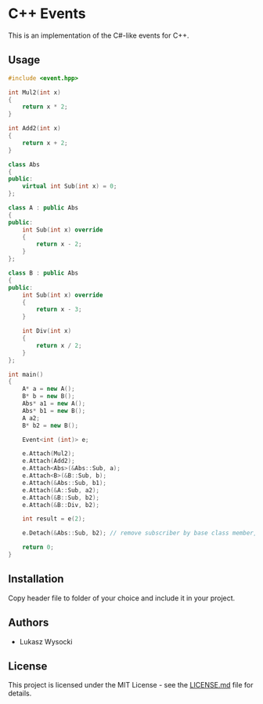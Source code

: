 # C++ Events

This is an implementation of the C#-like events for C++.

## Usage

```C++
#include <event.hpp>

int Mul2(int x)
{
    return x * 2;
}

int Add2(int x)
{
    return x + 2;
}

class Abs
{
public:
    virtual int Sub(int x) = 0;
};

class A : public Abs
{
public:
    int Sub(int x) override
    {
        return x - 2;
    }
};

class B : public Abs
{
public:
    int Sub(int x) override
    {
        return x - 3;
    }

    int Div(int x)
    {
        return x / 2;
    }
};

int main()
{
    A* a = new A();
    B* b = new B();
    Abs* a1 = new A();
    Abs* b1 = new B();
    A a2;
    B* b2 = new B();

    Event<int (int)> e;

    e.Attach(Mul2);
    e.Attach(Add2);
    e.Attach<Abs>(&Abs::Sub, a);
    e.Attach<B>(&B::Sub, b);
    e.Attach(&Abs::Sub, b1);
    e.Attach(&A::Sub, a2);
    e.Attach(&B::Sub, b2);
    e.Attach(&B::Div, b2);

    int result = e(2);

    e.Detach(&Abs::Sub, b2); // remove subscriber by base class member, b2.Div still receive message

    return 0;
}
```

## Installation

Copy header file to folder of your choice and include it in your project.

## Authors

- Lukasz Wysocki

## License

This project is licensed under the MIT License - see the [LICENSE.md](LICENSE.md) file for details.